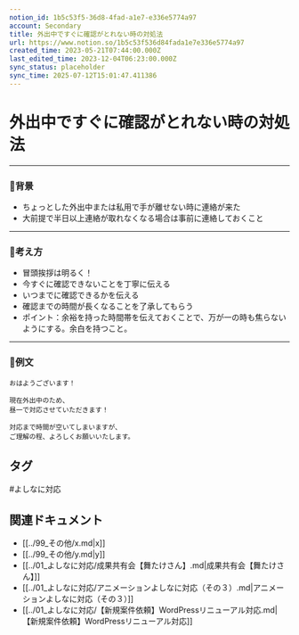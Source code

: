 ```yaml
---
notion_id: 1b5c53f5-36d8-4fad-a1e7-e336e5774a97
account: Secondary
title: 外出中ですぐに確認がとれない時の対処法
url: https://www.notion.so/1b5c53f536d84fada1e7e336e5774a97
created_time: 2023-05-21T07:44:00.000Z
last_edited_time: 2023-12-04T06:23:00.000Z
sync_status: placeholder
sync_time: 2025-07-12T15:01:47.411386
---
```

# 外出中ですぐに確認がとれない時の対処法

---
### 🔹背景
- ちょっとした外出中または私用で手が離せない時に連絡が来た
- 大前提で半日以上連絡が取れなくなる場合は事前に連絡しておくこと
---
### 🔹考え方
- 冒頭挨拶は明るく！
- 今すぐに確認できないことを丁寧に伝える
- いつまでに確認できるかを伝える
- 確認までの時間が長くなることを了承してもらう
- ポイント：余裕を持った時間帯を伝えておくことで、万が一の時も焦らないようにする。余白を持つこと。
---
### 🔹例文
```plain text
おはようございます！

現在外出中のため、
昼一で対応させていただきます！

対応まで時間が空いてしまいますが、
ご理解の程、よろしくお願いいたします。
```

## タグ

#よしなに対応 

## 関連ドキュメント

- [[../99_その他/x.md|x]]
- [[../99_その他/y.md|y]]
- [[../01_よしなに対応/成果共有会【舞たけさん】.md|成果共有会【舞たけさん】]]
- [[../01_よしなに対応/アニメーションよしなに対応（その３）.md|アニメーションよしなに対応（その３）]]
- [[../01_よしなに対応/【新規案件依頼】WordPressリニューアル対応.md|【新規案件依頼】WordPressリニューアル対応]]
